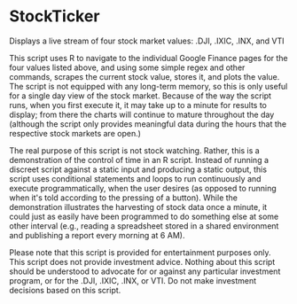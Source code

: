 # StockTicker
Displays a live stream of four stock market values: .DJI, .IXIC, .INX, and VTI

This script uses R to navigate to the individual Google Finance pages for the four values listed above, and using some simple regex and other commands, scrapes the current stock value, stores it, and plots the value. The script is not equipped with any long-term memory, so this is only useful for a single day view of the stock market. Because of the way the script runs, when you first execute it, it may take up to a minute for results to display; from there the charts will continue to mature throughout the day (although the script only provides meaningful data during the hours that the respective stock markets are open.)

The real purpose of this script is not stock watching. Rather, this is a demonstration of the control of time in an R script. Instead of running a discreet script against a static input and producing a static output, this script uses conditional statements and loops to run continuously and execute programmatically, when the user desires (as opposed to running when it's told according to the pressing of a button). While the demonstration illustrates the harvesting of stock data once a minute, it could just as easily have been programmed to do something else at some other interval (e.g., reading a spreadsheet stored in a shared environment and publishing a report every morning at 6 AM).

Please note that this script is provided for entertainment purposes only. This script does not provide investment advice. Nothing about this script should be understood to advocate for or against any particular investment program, or for the .DJI, .IXIC, .INX, or VTI. Do not make investment decisions based on this script.
